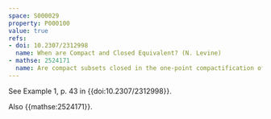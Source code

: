 ```yaml
---
space: S000029
property: P000100
value: true
refs:
- doi: 10.2307/2312998
  name: When are Compact and Closed Equivalent? (N. Levine)
- mathse: 2524171
  name: Are compact subsets closed in the one-point compactification of $\mathbb Q$?
---
```


See Example 1, p. 43 in {{doi:10.2307/2312998}}.

Also {{mathse:2524171}}.

